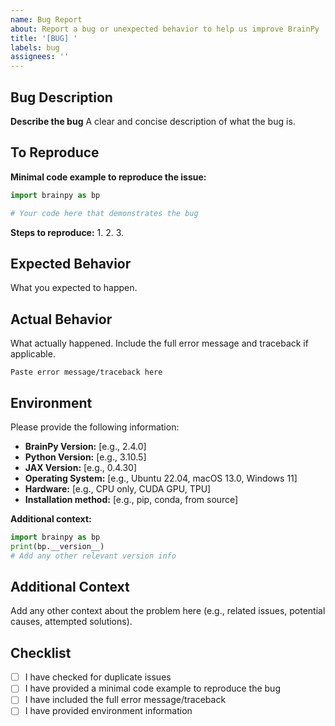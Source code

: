 ```yaml
---
name: Bug Report
about: Report a bug or unexpected behavior to help us improve BrainPy
title: '[BUG] '
labels: bug
assignees: ''
---
```


## Bug Description

**Describe the bug**
A clear and concise description of what the bug is.

## To Reproduce

**Minimal code example to reproduce the issue:**

```python
import brainpy as bp

# Your code here that demonstrates the bug
```

**Steps to reproduce:**
1.
2.
3.

## Expected Behavior

What you expected to happen.

## Actual Behavior

What actually happened. Include the full error message and traceback if applicable.

```
Paste error message/traceback here
```

## Environment

Please provide the following information:

- **BrainPy Version:** [e.g., 2.4.0]
- **Python Version:** [e.g., 3.10.5]
- **JAX Version:** [e.g., 0.4.30]
- **Operating System:** [e.g., Ubuntu 22.04, macOS 13.0, Windows 11]
- **Hardware:** [e.g., CPU only, CUDA GPU, TPU]
- **Installation method:** [e.g., pip, conda, from source]

**Additional context:**
```python
import brainpy as bp
print(bp.__version__)
# Add any other relevant version info
```

## Additional Context

Add any other context about the problem here (e.g., related issues, potential causes, attempted solutions).

## Checklist

- [ ] I have checked for duplicate issues
- [ ] I have provided a minimal code example to reproduce the bug
- [ ] I have included the full error message/traceback
- [ ] I have provided environment information